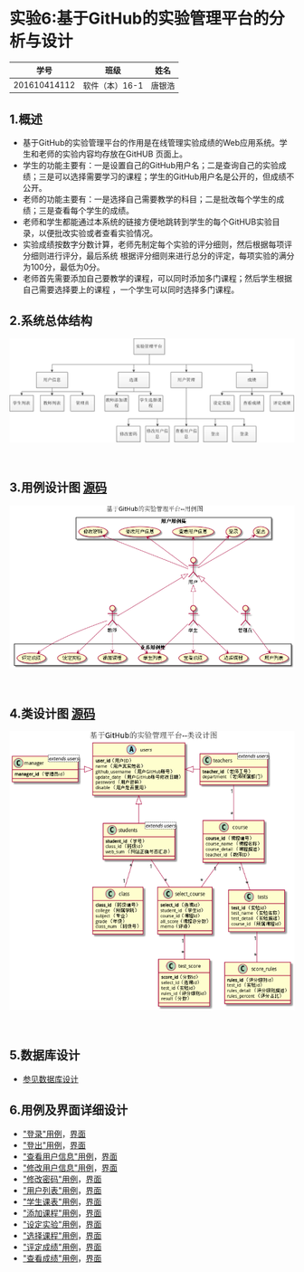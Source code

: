 # 实验6:基于GitHub的实验管理平台的分析与设计

|学号|班级|姓名|
|----|------|----|
|201610414112|软件（本）16-1|唐银浩|

## 1.概述
* 基于GitHub的实验管理平台的作用是在线管理实验成绩的Web应用系统。学生和老师的实验内容均存放在GitHUB 页面上。
* 学生的功能主要有：一是设置自己的GitHub用户名；二是查询自己的实验成绩；三是可以选择需要学习的课程；学生的GitHub用户名是公开的，但成绩不公开。
* 老师的功能主要有：一是选择自己需要教学的科目；二是批改每个学生的成绩；三是查看每个学生的成绩。
* 老师和学生都能通过本系统的链接方便地跳转到学生的每个GitHUB实验目录，以便批改实验或者查看实验情况。
* 实验成绩按数字分数计算，老师先制定每个实验的评分细则，然后根据每项评分细则进行评分，最后系统
根据评分细则来进行总分的评定，每项实验的满分为100分，最低为0分。
* 老师首先需要添加自己要教学的课程，可以同时添加多门课程；然后学生根据自己需要选择要上的课程
，一个学生可以同时选择多门课程。

## 2.系统总体结构
![img](./picture/系统总体结构.png)

<br>

## 3.用例设计图 [源码](./puml/SystemCase.puml)
![img](./picture/SystemCase.png)

<br>

## 4.类设计图 [源码](./puml/SystemClass.puml)
![img](./picture/SystemClass.png)

<br>

## 5.数据库设计

* [参见数据库设计](./Markdown/DataBase.md)

## 6.用例及界面详细设计
* ["登录"用例](./puml/SystemClass.puml)，[界面](./puml/SystemClass.puml)
* ["登出"用例](./puml/SystemClass.puml)，[界面](./puml/SystemClass.puml)
* ["查看用户信息"用例](./puml/SystemClass.puml)，[界面](./puml/SystemClass.puml)
* ["修改用户信息"用例](./puml/SystemClass.puml)，[界面](./puml/SystemClass.puml)
* ["修改密码"用例](./puml/SystemClass.puml)，[界面](./puml/SystemClass.puml)
* ["用户列表"用例](./puml/SystemClass.puml)，[界面](./puml/SystemClass.puml)
* ["学生课表"用例](./puml/SystemClass.puml)，[界面](./puml/SystemClass.puml)
* ["添加课程"用例](./puml/SystemClass.puml)，[界面](./puml/SystemClass.puml)
* ["设定实验"用例](./puml/SystemClass.puml)，[界面](./puml/SystemClass.puml)
* ["选择课程"用例](./puml/SystemClass.puml)，[界面](./puml/SystemClass.puml)
* ["评定成绩"用例](./puml/SystemClass.puml)，[界面](./puml/SystemClass.puml)
* ["查看成绩"用例](./puml/SystemClass.puml)，[界面](./puml/SystemClass.puml)








